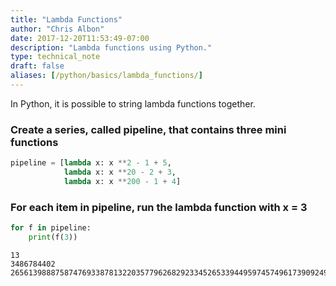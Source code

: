 ```yaml
---
title: "Lambda Functions"
author: "Chris Albon"
date: 2017-12-20T11:53:49-07:00
description: "Lambda functions using Python."
type: technical_note
draft: false
aliases: [/python/basics/lambda_functions/]
---
```

In Python, it is possible to string lambda functions together.

### Create a series, called pipeline, that contains three mini functions


```python
pipeline = [lambda x: x **2 - 1 + 5,
            lambda x: x **20 - 2 + 3,
            lambda x: x **200 - 1 + 4]
```

### For each item in pipeline, run the lambda function with x = 3


```python
for f in pipeline:
    print(f(3))
```

    13
    3486784402
    265613988875874769338781322035779626829233452653394495974574961739092490901302182994384699044004

